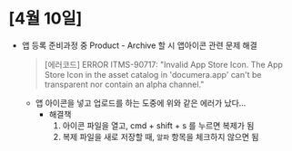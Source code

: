# [4월 10일]

- 앱 등록 준비과정 중 Product - Archive 할 시 앱아이콘 관련 문제 해결

  > [에러코드]
  > ERROR ITMS-90717: "Invalid App Store Icon. The App Store Icon in the asset catalog in 'documera.app' can't be transparent nor contain an alpha channel."

  - 앱 아이콘을 넣고 업로드를 하는 도중에 위와 같은 에러가 났다...
    - 해결책
      1. 아이콘 파일을 열고, cmd + shift + s 를 누르면 복제가 됨
      2. 복제 파일을 새로 저장할 때, `알파` 항목을 체크하지 않으면 됨
